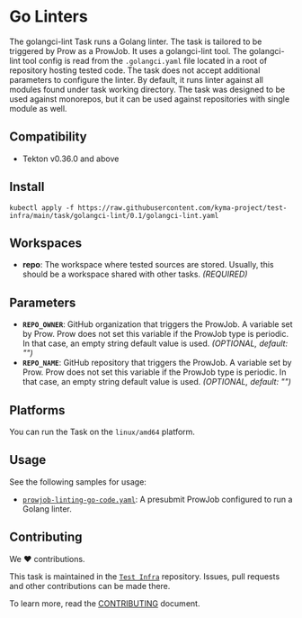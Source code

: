 # Go Linters

The golangci-lint Task runs a Golang linter.
The task is tailored to be triggered by Prow as a ProwJob.
It uses a golangci-lint tool.
The golangci-lint tool config is read from the `.golangci.yaml` file located in a root of repository hosting tested code.
The task does not accept additional parameters to configure the linter. By default, it runs linter against all modules found under task working directory.
The task was designed to be used against monorepos, but it can be used against repositories with single module as well.

## Compatibility

- Tekton v0.36.0 and above

## Install

```shell
kubectl apply -f https://raw.githubusercontent.com/kyma-project/test-infra/main/task/golangci-lint/0.1/golangci-lint.yaml
```

## Workspaces

- **repo**: The workspace where tested sources are stored. Usually, this should be a workspace shared  with other
  tasks. _(REQUIRED)_

## Parameters

- **`REPO_OWNER`**: GitHub organization that triggers the ProwJob. A variable set by Prow. Prow does not set this variable if the
  ProwJob type is periodic. In that case, an empty string default value is used.  _(OPTIONAL, default: "")_
- **`REPO_NAME`**: GitHub repository that triggers the ProwJob. A variable set by Prow. Prow does not set this variable if the
  ProwJob type is periodic. In that case, an empty string default value is used. _(OPTIONAL, default: "")_

## Platforms

You can run the Task on the `linux/amd64` platform.

## Usage

See the following samples for usage:

- [`prowjob-linting-go-code.yaml`](samples/prowjob-linting-go-code.yaml): A presubmit ProwJob configured to run
  a Golang linter.

## Contributing

We ❤ contributions.

This task is maintained in the [`Test Infra`](https://github.com/kyma-project/test-infra) repository. Issues, pull requests
and other contributions can be made there.

To learn more, read the [CONTRIBUTING][contributing] document.

[contributing]: https://github.com/kyma-project/test-infra/blob/main/CONTRIBUTING.md
